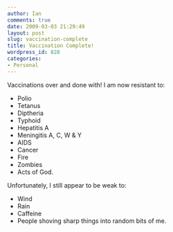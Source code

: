```yaml
---
author: Ian
comments: true
date: 2009-03-03 21:29:49
layout: post
slug: vaccination-complete
title: Vaccination Complete!
wordpress_id: 828
categories:
- Personal
---
```


Vaccinations over and done with!  I am now resistant to:

  * Polio
  * Tetanus
  * Diptheria
  * Typhoid
  * Hepatitis A
  * Meningitis A, C, W & Y
  * AIDS
  * Cancer
  * Fire
  * Zombies
  * Acts of God.

Unfortunately, I still appear to be weak to:

  * Wind
  * Rain
  * Caffeine
  * People shoving sharp things into random bits of me.
